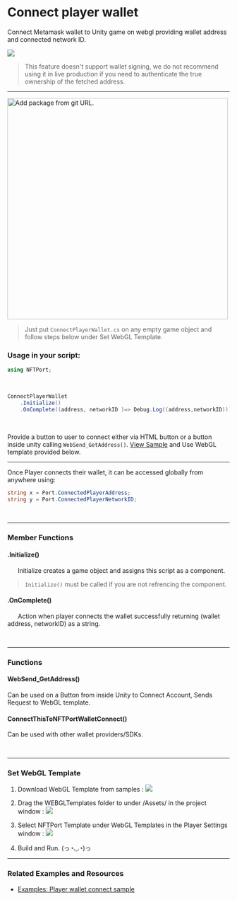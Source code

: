 # Connect player wallet

Connect Metamask wallet to Unity game on webgl providing wallet address and connected network ID.

![](https://i.imgur.com/GnwWXWM.gif)

<!-- theme: warning -->
> This feature doesn't support wallet signing, we do not recommend using it in live production if you need to authenticate the true ownership of the fetched address.
---

<img src="https://i.imgur.com/PlwQx7l.jpg" alt="Add package from git URL." width="500"/>


> Just put `ConnectPlayerWallet.cs` on any empty game object and follow steps below under Set WebGL Template.

### Usage in your script:

```csharp
using NFTPort;
```
</br>

```csharp
ConnectPlayerWallet
    .Initialize()
    .OnComplete((address, networkID )=> Debug.Log((address,networkID)));
```
</br>

Provide a button to user to connect either via HTML button or a button inside unity calling `WebSend_GetAddress()`. [View Sample](https://docs.nftport.xyz/docs/nftport/ZG9jOjUzMzQxMzcy-examples#player-wallet-connect) and Use WebGL template provided below.

-----


Once Player connects their wallet, it can be accessed globally from anywhere using:
```csharp
string x = Port.ConnectedPlayerAddress;
string y = Port.ConnectedPlayerNetworkID;
```

</br>


---

### Member Functions

#### .Initialize()

      Initialize creates a game object and assigns this script as a component. </br>

> `Initialize()` must be called if you are not refrencing the component.

#### .OnComplete()

      Action when player connects the wallet successfully returning (wallet address, networkID) as a string. 

</br>

---
### Functions
#### WebSend_GetAddress()
  Can be used on a Button from inside Unity to Connect Account, Sends Request to WebGL template.


#### ConnectThisToNFTPortWalletConnect()
  Can be used with other wallet providers/SDKs. 


</br>


-----

### Set WebGL Template
1. Download WebGL Template from samples :
![](https://i.imgur.com/zh46Mgb.png)

2. Drag the WEBGLTemplates folder to under /Assets/ in the project window :
![](https://i.imgur.com/PctPaDd.png) 

3. Select NFTPort Template under WebGL Templates in the Player Settings window :
![](https://i.imgur.com/Y8y6Tl8.png)

4. Build and Run. (っ◔◡◔)っ 



----

### Related Examples and Resources

- [Examples: Player wallet connect sample](https://docs.nftport.xyz/docs/nftport/ZG9jOjUzMzQxMzcy-examples#player-wallet-connect)
